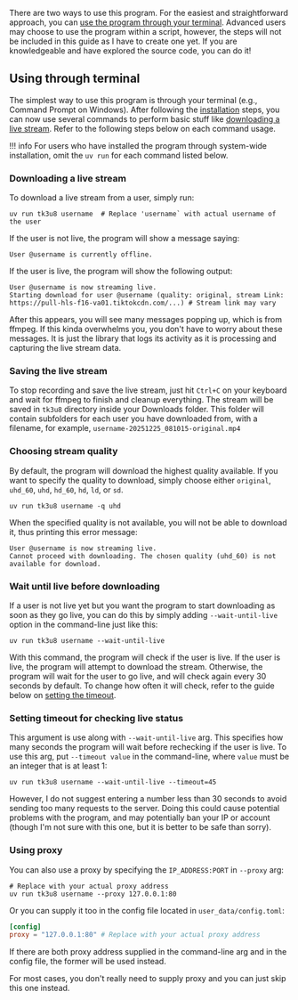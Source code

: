 There are two ways to use this program. For the easiest and straightforward approach, you can [use the program through your terminal](#using-through-terminal). Advanced users may choose to use the program within a script, however, the steps will not be included in this guide as I have to create one yet. If you are knowledgeable and have explored the source code, you can do it!

## Using through terminal

The simplest way to use this program is through your terminal (e.g., Command Prompt on Windows). After following the [installation](https://github.com/Scoofszlo/tk3u8/wiki/Installation) steps, you can now use several commands to perform basic stuff like [downloading a live stream](#downloading-a-live-stream). Refer to the following steps below on each command usage.


!!! info
    For users who have installed the program through system-wide installation, omit the `uv run` for each command listed below.

### Downloading a live stream

To download a live stream from a user, simply run:
```console
uv run tk3u8 username  # Replace 'username` with actual username of the user
```

If the user is not live, the program will show a message saying:
```console
User @username is currently offline.
```

If the user is live, the program will show the following output:
```console
User @username is now streaming live.
Starting download for user @username (quality: original, stream Link: https://pull-hls-f16-va01.tiktokcdn.com/...) # Stream link may vary
```

After this appears, you will see many messages popping up, which is from ffmpeg. If this kinda overwhelms you, you don't have to worry about these messages. It is just the library that logs its activity as it is processing and capturing the live stream data.

### Saving the live stream

To stop recording and save the live stream, just hit `Ctrl+C` on your keyboard and wait for ffmpeg to finish and cleanup everything. The stream will be saved in `tk3u8` directory inside your Downloads folder. This folder will contain subfolders for each user you have downloaded from, with a filename, for example, `username-20251225_081015-original.mp4`

### Choosing stream quality

By default, the program will download the highest quality available. If you want to specify the quality to download, simply choose either `original`, `uhd_60`, `uhd`, `hd_60`, `hd`, `ld`, or `sd`.
```console
uv run tk3u8 username -q uhd
```

When the specified quality is not available, you will not be able to download it, thus printing this error message:

```console
User @username is now streaming live.
Cannot proceed with downloading. The chosen quality (uhd_60) is not available for download.
```

### Wait until live before downloading

If a user is not live yet  but you want the program to start downloading as soon as they go live, you can do this by simply adding `--wait-until-live` option in the command-line just like this:

```console
uv run tk3u8 username --wait-until-live
```

With this command, the program will check if the user is live. If the user is live, the program will attempt to download the stream. Otherwise, the program will wait for the user to go live, and will check again every 30 seconds by default. To change how often it will check, refer to the guide below on [setting the timeout](#setting-timeout-for-checking-live-status).

### Setting timeout for checking live status

This argument is use along with `--wait-until-live` arg. This specifies how many seconds the program will wait before rechecking if the user is live. To use this arg, put `--timeout value` in the command-line, where `value` must be an integer that is at least 1:

```console
uv run tk3u8 username --wait-until-live --timeout=45
```

However, I do not suggest entering a number less than 30 seconds to avoid sending too many requests to the server. Doing this could cause potential problems with the program, and may potentially ban your IP or account (though I'm not sure with this one, but it is better to be safe than sorry).

### Using proxy

You can also use a proxy by specifying the `IP_ADDRESS:PORT` in `--proxy` arg:
```console
# Replace with your actual proxy address
uv run tk3u8 username --proxy 127.0.0.1:80
```

Or you can supply it too in the config file located in `user_data/config.toml`:
```toml
[config]
proxy = "127.0.0.1:80" # Replace with your actual proxy address
```

If there are both proxy address supplied in the command-line arg and in the config file, the former will be used instead.

For most cases, you don't really need to supply proxy and you can just skip this one instead.
